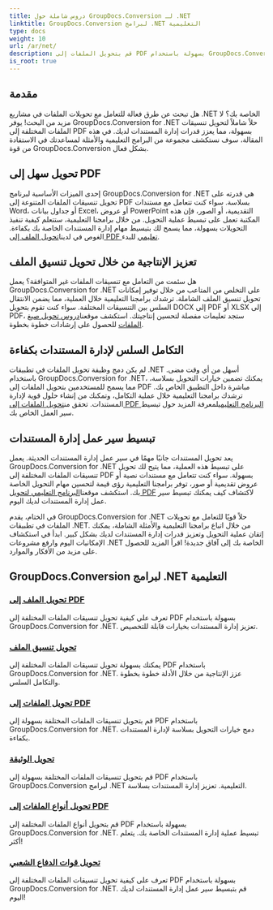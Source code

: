 ```yaml
---
title: دروس شاملة حول GroupDocs.Conversion لـ .NET
linktitle: GroupDocs.Conversion لبرامج .NET التعليمية
type: docs
weight: 10
url: /ar/net/
description: قم بتحويل الملفات إلى PDF بسهولة باستخدام GroupDocs.Conversion for .NET. تبسيط إدارة المستندات من خلال خيارات قابلة للتخصيص. #GroupDocs.Conversion
is_root: true
---
```


## مقدمة

هل تبحث عن طرق فعالة للتعامل مع تحويلات الملفات في مشاريع .NET الخاصة بك؟ لا مزيد من البحث! يوفر GroupDocs.Conversion for .NET حلاً شاملاً لتحويل تنسيقات الملفات المختلفة إلى PDF بسهولة، مما يعزز قدرات إدارة المستندات لديك. في هذه المقالة، سوف نستكشف مجموعة من البرامج التعليمية والأمثلة لمساعدتك في الاستفادة من قوة GroupDocs.Conversion بشكل فعال.

## تحويل سهل إلى PDF

 إحدى الميزات الأساسية لبرنامج GroupDocs.Conversion for .NET هي قدرته على تحويل تنسيقات الملفات المتنوعة إلى PDF بسلاسة. سواء كنت تتعامل مع مستندات Word، أو جداول بيانات Excel، أو عروض PowerPoint التقديمية، أو الصور، فإن هذه المكتبة تعمل على تبسيط عملية التحويل. من خلال برامجنا التعليمية، ستتعلم كيفية تنفيذ التحويلات بسهولة، مما يسمح لك بتبسيط مهام إدارة المستندات الخاصة بك بكفاءة. الغوص في لدينا[تحويل الملف إلى PDF تعليمي](./file-conversion-to-pdf/) للبدء.

## تعزيز الإنتاجية من خلال تحويل تنسيق الملف

هل سئمت من التعامل مع تنسيقات الملفات غير المتوافقة؟ يعمل GroupDocs.Conversion for .NET على التخلص من المتاعب من خلال توفير إمكانات تحويل تنسيق الملف الشاملة. ترشدك برامجنا التعليمية خلال العملية، مما يضمن الانتقال السلس بين التنسيقات المختلفة. سواء كنت تقوم بتحويل DOCX إلى PDF أو XLSX إلى PDF، ستجد تعليمات مفصلة لتحسين إنتاجيتك. استكشف موقعنا[دروس تحويل صيغ الملفات](./file-format-conversion-tutorials/) للحصول على إرشادات خطوة بخطوة.

## التكامل السلس لإدارة المستندات بكفاءة

 لم يكن دمج وظيفة تحويل الملفات في تطبيقات .NET أسهل من أي وقت مضى. باستخدام GroupDocs.Conversion for .NET، يمكنك تضمين خيارات التحويل بسلاسة، مما يسمح للمستخدمين بتحويل الملفات إلى PDF مباشرة داخل التطبيق الخاص بك. ترشدك برامجنا التعليمية خلال عملية التكامل، وتمكنك من إنشاء حلول قوية لإدارة المستندات. تحقق من[تحويل الملفات إلى PDF البرنامج التعليمي](./convert-files-to-pdf/)لمعرفة المزيد حول تبسيط سير العمل الخاص بك.

## تبسيط سير عمل إدارة المستندات

 يعد تحويل المستندات جانبًا مهمًا في سير عمل إدارة المستندات الحديثة. يعمل GroupDocs.Conversion for .NET على تبسيط هذه العملية، مما يتيح لك تحويل تنسيقات الملفات المختلفة إلى PDF بسهولة. سواء كنت تتعامل مع مستندات نصية أو عروض تقديمية أو صور، توفر برامجنا التعليمية رؤى قيمة لتحسين مهام التحويل الخاصة بك. استكشف موقعنا[البرنامج التعليمي لتحويل PDF](./pdf-conversion/) لاكتشاف كيف يمكنك تبسيط سير عمل إدارة المستندات لديك اليوم.

في الختام، يقدم GroupDocs.Conversion for .NET حلاً قويًا للتعامل مع تحويلات الملفات في تطبيقات .NET. من خلال اتباع برامجنا التعليمية والأمثلة الشاملة، يمكنك إتقان عملية التحويل وتعزيز قدرات إدارة المستندات لديك بشكل كبير. ابدأ في استكشاف الإمكانيات اليوم وارفع مشروعات .NET الخاصة بك إلى آفاق جديدة! اقرأ المزيد للحصول على مزيد من الأفكار والموارد.
## GroupDocs.Conversion لبرامج .NET التعليمية
### [تحويل الملف إلى PDF](./file-conversion-to-pdf/)
تعرف على كيفية تحويل تنسيقات الملفات المختلفة إلى PDF بسهولة باستخدام GroupDocs.Conversion for .NET. تعزيز إدارة المستندات بخيارات قابلة للتخصيص.
### [تحويل تنسيق الملف](./file-format-conversion-tutorials/)
يمكنك بسهولة تحويل تنسيقات الملفات المختلفة إلى PDF باستخدام GroupDocs.Conversion for .NET. عزز الإنتاجية من خلال الأدلة خطوة بخطوة والتكامل السلس.
### [تحويل الملفات إلى PDF](./convert-files-to-pdf/)
قم بتحويل تنسيقات الملفات المختلفة بسهولة إلى PDF باستخدام GroupDocs.Conversion for .NET. دمج خيارات التحويل بسلاسة لإدارة المستندات بكفاءة.
### [تحويل الوثيقة](./document-conversion/)
قم بتحويل تنسيقات الملفات المختلفة بسهولة إلى PDF باستخدام GroupDocs.Conversion لبرامج .NET التعليمية. تعزيز إدارة المستندات بسلاسة.
### [تحويل أنواع الملفات إلى PDF](./converting-file-types-to-pdf/)
قم بتحويل أنواع الملفات المختلفة إلى PDF بسهولة باستخدام GroupDocs.Conversion for .NET. تبسيط عملية إدارة المستندات الخاصة بك. يتعلم أكثر!
### [تحويل قوات الدفاع الشعبي](./pdf-conversion/)
تعرف على كيفية تحويل تنسيقات الملفات المختلفة إلى PDF بسهولة باستخدام GroupDocs.Conversion for .NET. قم بتبسيط سير عمل إدارة المستندات لديك اليوم!